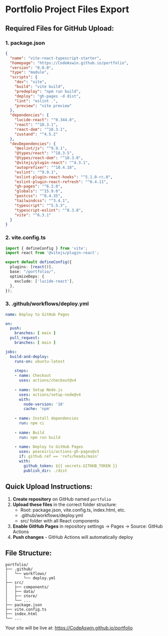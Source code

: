# Portfolio Project Files Export

## Required Files for GitHub Upload:

### 1. package.json
```json
{
  "name": "vite-react-typescript-starter",
  "homepage": "https://CodeAswin.github.io/portfolio",
  "version": "0.0.0",
  "type": "module",
  "scripts": {
    "dev": "vite",
    "build": "vite build",
    "predeploy": "npm run build",
    "deploy": "gh-pages -d dist",
    "lint": "eslint .",
    "preview": "vite preview"
  },
  "dependencies": {
    "lucide-react": "^0.344.0",
    "react": "^18.3.1",
    "react-dom": "^18.3.1",
    "zustand": "^4.5.2"
  },
  "devDependencies": {
    "@eslint/js": "^9.9.1",
    "@types/react": "^18.3.5",
    "@types/react-dom": "^18.3.0",
    "@vitejs/plugin-react": "^4.3.1",
    "autoprefixer": "^10.4.18",
    "eslint": "^9.9.1",
    "eslint-plugin-react-hooks": "^5.1.0-rc.0",
    "eslint-plugin-react-refresh": "^0.4.11",
    "gh-pages": "^6.3.0",
    "globals": "^15.9.0",
    "postcss": "^8.4.35",
    "tailwindcss": "^3.4.1",
    "typescript": "^5.5.3",
    "typescript-eslint": "^8.3.0",
    "vite": "^6.3.1"
  }
}
```

### 2. vite.config.ts
```typescript
import { defineConfig } from 'vite';
import react from '@vitejs/plugin-react';

export default defineConfig({
  plugins: [react()],
  base: "/portfolio/",
  optimizeDeps: {
    exclude: ['lucide-react'],
  },
});
```

### 3. .github/workflows/deploy.yml
```yaml
name: Deploy to GitHub Pages

on:
  push:
    branches: [ main ]
  pull_request:
    branches: [ main ]

jobs:
  build-and-deploy:
    runs-on: ubuntu-latest
    
    steps:
    - name: Checkout
      uses: actions/checkout@v4
      
    - name: Setup Node.js
      uses: actions/setup-node@v4
      with:
        node-version: '18'
        cache: 'npm'
        
    - name: Install dependencies
      run: npm ci
      
    - name: Build
      run: npm run build
      
    - name: Deploy to GitHub Pages
      uses: peaceiris/actions-gh-pages@v3
      if: github.ref == 'refs/heads/main'
      with:
        github_token: ${{ secrets.GITHUB_TOKEN }}
        publish_dir: ./dist
```

## Quick Upload Instructions:

1. **Create repository** on GitHub named `portfolio`
2. **Upload these files** in the correct folder structure:
   - Root: package.json, vite.config.ts, index.html, etc.
   - .github/workflows/deploy.yml
   - src/ folder with all React components
3. **Enable GitHub Pages** in repository settings → Pages → Source: GitHub Actions
4. **Push changes** - GitHub Actions will automatically deploy

## File Structure:
```
portfolio/
├── .github/
│   └── workflows/
│       └── deploy.yml
├── src/
│   ├── components/
│   ├── data/
│   ├── store/
│   └── ...
├── package.json
├── vite.config.ts
├── index.html
└── ...
```

Your site will be live at: https://CodeAswin.github.io/portfolio